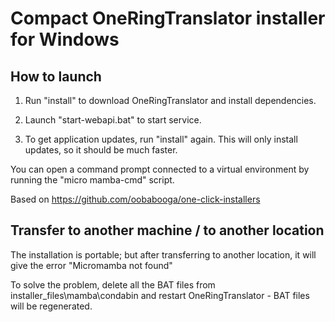 # Compact OneRingTranslator installer for Windows

## How to launch

1. Run "install" to download OneRingTranslator and install dependencies.
2. Launch "start-webapi.bat" to start service.

3. To get application updates, run "install" again.
This will only install updates, so it should be much faster.

You can open a command prompt connected to a virtual environment by running the "micro mamba-cmd" script.

Based on https://github.com/oobabooga/one-click-installers

## Transfer to another machine / to another location

The installation is portable; but after transferring to another location, it will give the error "Micromamba not found"

To solve the problem, delete all the BAT files from installer_files\mamba\condabin and restart OneRingTranslator -
BAT files will be regenerated.